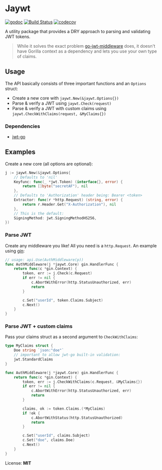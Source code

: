 # Jaywt

[![godoc](https://img.shields.io/badge/godoc-reference-blue.svg)](https://godoc.org/github.com/oreqizer/go-jaywt)
[![Build Status](https://travis-ci.org/oreqizer/go-jaywt.svg?branch=master)](https://travis-ci.org/oreqizer/go-jaywt)
[![codecov](https://codecov.io/gh/oreqizer/go-jaywt/branch/master/graph/badge.svg)](https://codecov.io/gh/oreqizer/go-jaywt)

A utility package that provides a DRY approach to parsing and validating JWT tokens.

> While it solves the exact problem [go-jwt-middleware](https://github.com/auth0/go-jwt-middleware) does, it doesn't have Gorilla context as a dependency and lets you use your own type of claims.

## Usage

The API basically consists of three important functions and an `Options` struct:

* Create a new core with `jaywt.New(&jaywt.Options{})`
* Parse & verify a JWT using `jaywt.Check(request)`
* Parse & verify a JWT with custom claims using `jaywt.CheckWithClaims(request, &MyClaims{})`

### Dependencies

* [jwt-go](https://github.com/dgrijalva/jwt-go)

## Examples

Create a new core (all options are optional):

```go
j := jaywt.New(&jaywt.Options{
    // Defaults to 'nil'
    Keyfunc: func(_ *jwt.Token) (interface{}, error) {
        return []byte("secretAF"), nil
    },
    // Defaults to 'Authorization' header being: Bearer <token>
    Extractor: func(r *http.Request) (string, error) {
        return r.Header.Get("X-Authorization"), nil
    },
    // This is the default:
    SigningMethod: jwt.SigningMethodHS256,
})
```

### Parse JWT

Create any middleware you like! All you need is a `http.Request`. An example using [gin](https://github.com/gin-gonic/gin):

```go
// usage: api.Use(AuthMiddleware(p))
func AuthMiddleware(j *jaywt.Core) gin.HandlerFunc {
	return func(c *gin.Context) {
		token, err := j.Check(c.Request)
		if err != nil {
			c.AbortWithError(http.StatusUnauthorized, err)
			return
		}

		c.Set("userId", token.Claims.Subject)
		c.Next()
	}
}
```

### Parse JWT + custom claims

Pass your claims struct as a second argument to `CheckWithClaims`:

```go
type MyClaims struct {
	Doe string `json:"doe"`
	// important to allow jwt-go built-in validation:
	jwt.StandardClaims
}

func AuthMiddleware(j *jaywt.Core) gin.HandlerFunc {
	return func(c *gin.Context) {
		token, err := j.CheckWithClaims(c.Request, &MyClaims{})
		if err != nil {
			c.AbortWithError(http.StatusUnauthorized, err)
			return
		}

		claims, ok := token.Claims.(*MyClaims) 
		if !ok {
			c.AbortWithStatus(http.StatusUnauthorized)
			return
		}

		c.Set("userId", claims.Subject)
		c.Set("doe", claims.Doe)
		c.Next()
	}
}
```

License: **MIT**
